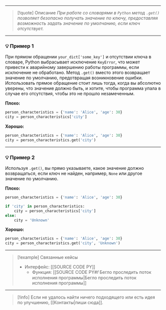 ***

> [!quote] Описание
>_При работе со словарями в `Python` метод `.get()` позволяет безопасно получать значение по ключу, предоставляя возможность задать значение по умолчанию, если ключ отсутствует._

***
### 💡 Пример 1
При прямом обращении `your_dict['some_key']` и отсутствии ключа в словаре, Python выбрасывает исключение `KeyError`, что может привести к аварийному завершению работы программы, если исключение не обработано. Метод `.get()` вместо этого возвращает значение по умолчанию, предотвращая возникновение ошибки. Использовать прямое обращение стоит лишь тогда, когда вы абсолютно уверены, что значение должно быть, и хотите, чтобы программа упала в случае его отсутствия, чтобы это не прошло незамеченным.

**Плохо:**
```python
person_characteristics = {'name': 'Alice', 'age': 30}
city = person_characteristics['city']
```

**Хорошо:**
```python
person_characteristics = {'name': 'Alice', 'age': 30}
city = person_characteristics.get('city')
```

***
### 💡 Пример 2
Используя `.get()`, вы прямо указываете, какое значение должно возвращаться, если ключ не найден, например, `None` или другое значение по умолчанию.

**Плохо:**
```python
person_characteristics = {'name': 'Alice', 'age': 30}

if 'city' in person_characteristics:
    city = person_characteristics['city']
else:
    city = 'Unknown'
```

**Хорошо:**
```python
person_characteristics = {'name': 'Alice', 'age': 30}
city = person_characteristics.get('city', 'Unknown')
```

***

> [!example] Связанные кейсы
>- Интерфейс: [[SOURCE CODE PY]]
>	- Функция: [[SOURCE CODE PY#𝑓 Бегло проследить поток исполнения программы|Бегло проследить поток исполнения программы]]

***

> [!info]
> Если не удалось найти ничего подходящего или есть идея по улучшению, [[Контакты|пиши сюда]].
